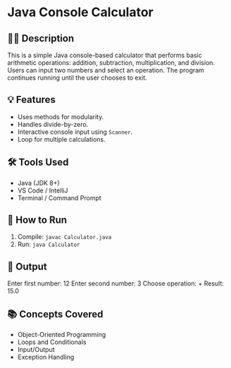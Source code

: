 # Java Console Calculator

## 👨‍💻 Description
This is a simple Java console-based calculator that performs basic arithmetic operations: addition, subtraction, multiplication, and division. Users can input two numbers and select an operation. The program continues running until the user chooses to exit.

## 💡 Features
- Uses methods for modularity.
- Handles divide-by-zero.
- Interactive console input using `Scanner`.
- Loop for multiple calculations.

## 🛠 Tools Used
- Java (JDK 8+)
- VS Code / IntelliJ
- Terminal / Command Prompt

## 🚀 How to Run
1. Compile: `javac Calculator.java`
2. Run: `java Calculator`

## 📂 Output
Enter first number: 12
Enter second number: 3
Choose operation: +
Result: 15.0

## 📚 Concepts Covered
- Object-Oriented Programming
- Loops and Conditionals
- Input/Output
- Exception Handling
